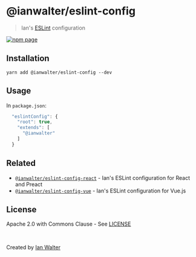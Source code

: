 # @ianwalter/eslint-config
> Ian's [ESLint][eslintUrl] configuration

[![npm page][npmImage]][npmUrl]

## Installation

```console
yarn add @ianwalter/eslint-config --dev
```

## Usage

In `package.json`:

```js
  "eslintConfig": {
    "root": true,
    "extends": [
      "@ianwalter"
    ]
  }
```

## Related

* [`@ianwalter/eslint-config-react`][reactUrl] - Ian's ESLint configuration for
  React and Preact
* [`@ianwalter/eslint-config-vue`][vueUrl] - Ian's ESLint configuration for
  Vue.js

## License

Apache 2.0 with Commons Clause - See [LICENSE][licenseUrl]

&nbsp;

Created by [Ian Walter](https://iankwalter.com)

[eslintUrl]: https://eslint.org/
[npmImage]: https://img.shields.io/npm/v/@ianwalter/eslint-config.svg
[npmUrl]: https://www.npmjs.com/package/@ianwalter/eslint-config
[reactUrl]: https://github.com/ianwalter/eslint-config-react
[vueUrl]: https://github.com/ianwalter/eslint-config-vue
[licenseUrl]: https://github.com/ianwalter/eslint-config/blob/master/LICENSE
